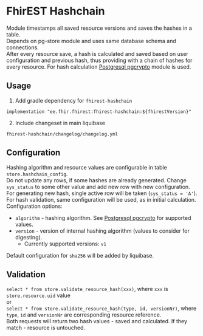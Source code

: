 # FhirEST Hashchain
Module timestamps all saved resource versions and saves the hashes in a table.  
Depends on pg-store module and uses same database schema and connections.  
After every resource save, a hash is calculated and saved based on user configuration and previous hash, thus providing with a chain of hashes for every resource.
For hash calculation [Postgresql pgcrypto](https://www.postgresql.org/docs/current/pgcrypto.html) module is used.

## Usage
1. Add gradle dependency for `fhirest-hashchain`
```
implementation "ee.fhir.fhirest:fhirest-hashchain:${fhirestVersion}"
```
2. Include changeset in main liquibase 
```
fhirest-hashchain/changelog/changelog.yml
```

## Configuration
Hashing algorithm and resource values are configurable in table `store.hashchain_config`.  
Do not update any rows, if some hashes are already generated. Change `sys_status` to some other value and add new row with new configuration.  
For generating new hash, single active row will be taken (`sys_status = 'A'`).  
For hash validation, same configuration will be used, as in initial calculation.  
Configuration options:  
* `algorithm` - hashing algorithm. See [Postgresql pgcrypto](https://www.postgresql.org/docs/current/pgcrypto.html) for supported values.  
* `version` - version of internal hashing algorithm (values to consider for digesting).
  * Currently supported versions: `v1` 

Default configuration for `sha256` will be added by liquibase.

## Validation
`select * from store.validate_resource_hash(xxx)`, where `xxx` is `store.resource.uid` value  
or  
`select * from store.validate_resource_hash(type, id, versionNr)`, where `type`, `id` and `versionNr` are corresponding resource reference.  
Both requests will return two hash values - saved and calculated. If they match - resource is untouched.
